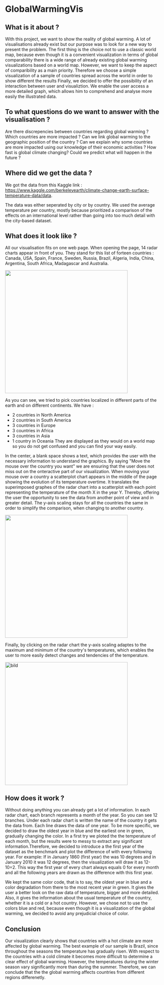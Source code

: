 # GlobalWarmingVis
## What is it about ?

With this project, we want to show the reality of global warming. A lot of visualisations already exist but our purpose was to look for a new way to present the problem. 
The first thing is the choice not to use a classic world map, because even though it is a convenient visualization in terms of global comparability there is a wide range of already existing global warming visualizations based on a world map.
However, we want to keep the aspect of comparibility as a main priority. Therefore we choose a simple visualization of a sample of countries spread across the world in order to show different the results 
Finally, we decided to offer the possibility of an interaction between user and visualiztion. We enable the user access a more detailed graph, which allows him to comprehend and analyse more easily the illustrated data.

## To what questions do we want to answer with the visualisation ?

Are there discrepencies between countries regarding global warming ?
Which countries are more impacted ?
Can we link global warming to the geographic position of the country ?
Can we explain why some countries are more impacted using our knowledge of their economic activities ?
How fast is global climate changing?
Could we predict what will happen in the future ?


## Where did we get the data ?

We got the data from this Kaggle link : https://www.kaggle.com/berkeleyearth/climate-change-earth-surface-temperature-data/data.

The data was either seperated by city or by country. We used the average temperature per country, mostly because prioritized a comparison of the effects on an international level rather than going into too much detail with the city-based dataset.

## What does it look like ?

All our visualisation fits on one web page.
When opening the page, 14 radar charts appear in front of you. They stand for this list of forteen countries : Canada, USA, Spain, France, Sweden, Russia, Brazil, Algeria, India, China, Argentina, South Africa, Madagascar and Australia.

<image src="img/startpage_visual.jpg" width="400" align="center">

As you can see, we tried to pick countries localized in different parts of the earth and on different continents. 
We have : 
- 2 countries in North America
- 2 countries in South America
- 3 countries in Europe
- 3 countries in Africa
- 3 countries in Asia
- 1 country in Oceania
They are displayed as they would on a world map so you do not get confused and you can find your way easily.

In the center, a blank space shows a text, which provides the user with the necessary information to understand the graphics. By saying "Move the mouse over the country you want" we are ensuring that the user does not miss out on the onteractive part of our visualization.
When moving your mouse over a country a scatterplot chart appears in the middle of the page showing the evolution of its temperature overtime. It translates the superimposed graphes of the radar chart into a scatterplot with each point representing the temperature of the month X in the year Y. Thereby, offering the user the opportunity to see the data from another point of view and in greater detail. The y-axis scaling stays for all the countries the same in order to simplify the comparison, when changing to another country. 

<image src="img/interact_visual.jpg" width="400" align="center">

Finally, by clicking on the radar chart the y-axis scaling adaptes to the maximum and minimum of the country's temperatures, which enables the user to more easily detect changes and tendencies of the temperature.

<image src="img/interact_2.jpg" width="400" align="center" title="bild">


## How does it work ?

Without doing anything you can already get a lot of information. 
In each radar chart, each branch represents a month of the year. So you can see 12 branches.
Under each radar chart is written the name of the country it gets the data from.
Each line draws the data of one year. To be more specific, we decided to draw the oldest year in blue and the earliest one in green, gradually changing the color. 
In a first try we ploted the the temperature of each month, but the results were to messy to extract any significant information.Therefore, we decided to introduce a the first year of the dataset as the benchmark and plot the difference of with every following year. 
For example: If in January 1860 (first year) the was 10 degrees and in January 2010 it was 12 degrees, then the visualization will draw it as 12-10=2.
This way the first year of every chart always equals 0 for every month and all the following years are drawn as the difference with this first year.

We kept the same color code, that is to say, the oldest year in blue and a color degradation from there to the most recent year in green. It gives the user a better look on the raw data of temperature, bigger and more detailed. Also, it gives the information about the usual temperature of the country, whether it is a cold or a hot country. However, we chose not to use the colors blue and red, because even though it is a visualization of the global warming, we decided to avoid any prejudicial choice of color. 

## Conclusion
Our visualization clearly shows that countries with a hot climate are more affected by global warming. The best example of our sample is Brazil, since throughout the seasons the temperature has gradually risen. With respect to the countries with a cold climate it becomes more difficult to determine a clear effect of global warming. However, the temperatures during the winter season vary significantly more than during the summer. Therefore, we can conclude that the the global warming affects countries from different regions differenetly.
